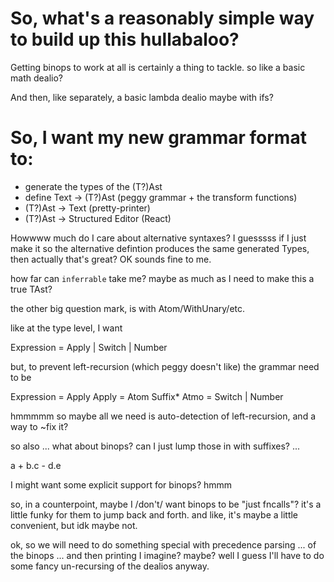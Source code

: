 
# So, what's a reasonably simple way to build up this hullabaloo?

Getting binops to work at all is certainly a thing to tackle.
so like a basic math dealio?

And then, like separately,
a basic lambda dealio
maybe with ifs?







# So, I want my new grammar format to:

- generate the types of the (T?)Ast
- define Text -> (T?)Ast (peggy grammar + the transform functions)
- (T?)Ast -> Text (pretty-printer)
- (T?)Ast -> Structured Editor (React)

Howwww much do I care about alternative syntaxes?
I guesssss if I just make it so the alternative defintion produces the same generated Types,
then actually that's great? OK sounds fine to me.

how far can `inferrable` take me? maybe as much as I need to make this a true TAst?

the other big question mark, is with Atom/WithUnary/etc.

like
at the type level, I want

Expression = Apply | Switch | Number

but, to prevent left-recursion (which peggy doesn't like)
the grammar need to be

Expression = Apply
Apply = Atom Suffix*
Atmo = Switch | Number

hmmmmm so maybe all we need is auto-detection of left-recursion, and a way to ~fix it?

so also ... what about binops?
can I just lump those in with suffixes?
...

a + b.c - d.e

I might want some explicit support for binops? hmmm

so, in a counterpoint, maybe I /don't/ want binops to be "just fncalls"?
it's a little funky for them to jump back and forth.
and like, it's maybe a little convenient, but idk maybe not.

ok,
so we will need to do something special with precedence parsing ... of the binops
... and then printing I imagine? maybe? well I guess I'll have to do some fancy
un-recursing of the dealios anyway.

